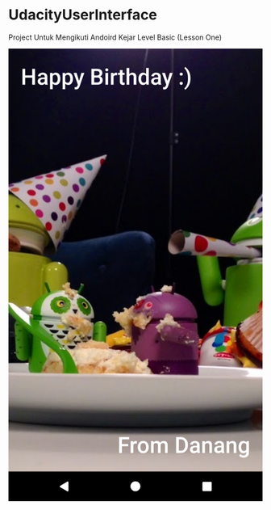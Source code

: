 # UdacityUserInterface
Project Untuk Mengikuti Andoird Kejar Level Basic (Lesson One)

![Image](https://github.com/Danboru/UdacityUserInterface/blob/master/images/resulth.png?raw=true, "App Screenshot")
